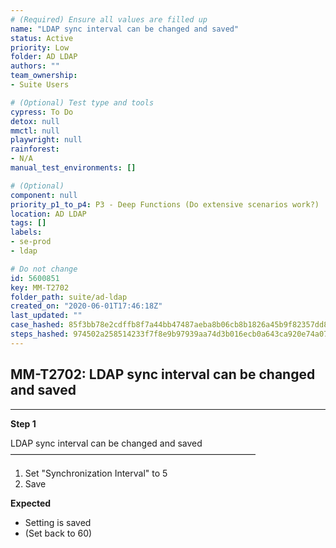 ```yaml
---
# (Required) Ensure all values are filled up
name: "LDAP sync interval can be changed and saved"
status: Active
priority: Low
folder: AD LDAP
authors: ""
team_ownership: 
- Suite Users

# (Optional) Test type and tools
cypress: To Do
detox: null
mmctl: null
playwright: null
rainforest: 
- N/A
manual_test_environments: []

# (Optional)
component: null
priority_p1_to_p4: P3 - Deep Functions (Do extensive scenarios work?)
location: AD LDAP
tags: []
labels: 
- se-prod
- ldap

# Do not change
id: 5600851
key: MM-T2702
folder_path: suite/ad-ldap
created_on: "2020-06-01T17:46:18Z"
last_updated: ""
case_hashed: 85f3bb78e2cdffb8f7a44bb47487aeba8b06cb8b1826a45b9f82357dd87eee50d11229ff877f68a3d351a65be8597f14
steps_hashed: 974502a258514233f7f8e9b97939aa74d3b016ecb0a643ca920e74a07cf5a3ec351425ecfc283dcb844374241644e8b0
---
```


## MM-T2702: LDAP sync interval can be changed and saved

---

**Step 1**

LDAP sync interval can be changed and saved\
————————————————————————————

1. Set "Synchronization Interval" to 5
2. Save

**Expected**

- Setting is saved
- (Set back to 60)
